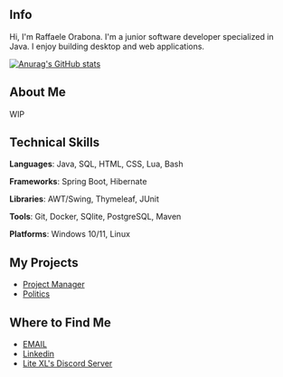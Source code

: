 ## Info

Hi, I'm Raffaele Orabona. I'm a junior software developer specialized in Java. I enjoy building desktop and web applications.

[![Anurag's GitHub stats](https://github-readme-stats.vercel.app/api?username=PerilousBooklet&theme=dark)](https://github.com/anuraghazra/github-readme-stats)

## About Me

<!-- I have experience in ?, I bring ? My passion lies in ? -->

WIP

## Technical Skills

**Languages**: Java, SQL, HTML, CSS, Lua, Bash

**Frameworks**: Spring Boot, Hibernate

**Libraries**: AWT/Swing, Thymeleaf, JUnit

**Tools**: Git, Docker, SQlite, PostgreSQL, Maven

**Platforms**: Windows 10/11, Linux

## My Projects

- [Project Manager]()
- [Politics]()

## Where to Find Me

- [EMAIL](mailto:raffaele.orabona@protonmail.com)
- [Linkedin](https://www.linkedin.com/in/raffaele-orabona-03821b231/)
- [Lite XL's Discord Server](https://discord.gg/47gNc6YMW3)
